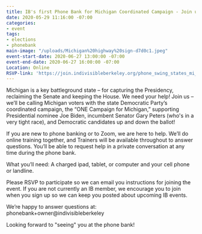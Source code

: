 ```yaml
---
title: IB's first Phone Bank for Michigan Coordinated Campaign - Join us!
date: 2020-05-29 11:16:00 -07:00
categories:
- event
tags:
- elections
- phonebank
main-image: "/uploads/Michigan%20highway%20sign-d7d0c1.jpeg"
event-start-date: 2020-06-27 13:00:00 -07:00
event-end-date: 2020-06-27 16:00:00 -07:00
Location: Online
RSVP-link: 'https://join.indivisibleberkeley.org/phone_swing_states_mi_2020_06_27 '
---
```


Michigan is a key battleground state – for capturing the Presidency, reclaiming the Senate and keeping the House. We need your help! Join us – we’ll be calling Michigan voters with the state Democratic Party’s coordinated campaign, the “ONE Campaign for Michigan,” supporting Presidential nominee Joe Biden, incumbent Senator Gary Peters (who's in a very tight race), and Democratic candidates up and down the ballot!

If you are new to phone banking or to Zoom, we are here to help. We’ll do online training together, and Trainers will be available throughout to answer questions. You’ll be able to request help in a private conversation at any time during the phone bank.

What you’ll need: A charged ipad, tablet, or computer and your cell phone or landline.

Please RSVP to participate so we can email you instructions for joining the event.  If you are not currently an IB member, we encourage you to join when you sign up so we can keep you posted about upcoming IB events.

We’re happy to answer questions at: phonebank+owner@indivisibleberkeley

Looking forward to "seeing" you at the phone bank!